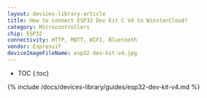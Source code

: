 ```yaml
---
layout: devices-library-article
title: How to connect ESP32 Dev Kit C V4 to WinstarCloud?
category: Microcontrollers
chip: ESP32
connectivity: HTTP, MQTT, WIFI, Bluetooth
vendor: Espressif
deviceImageFileName: esp32-dev-kit-v4.jpg
---
```


* TOC
{:toc}

{% include /docs/devices-library/guides/esp32-dev-kit-v4.md %}